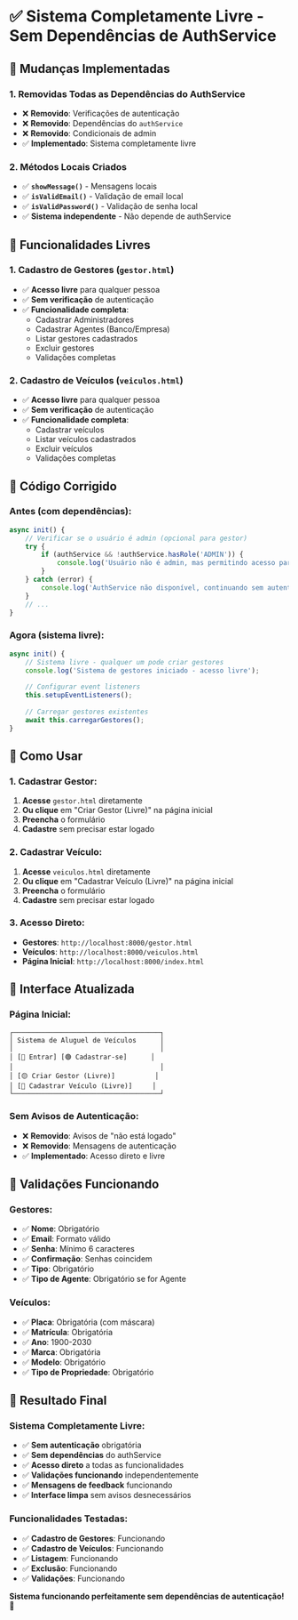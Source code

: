# ✅ Sistema Completamente Livre - Sem Dependências de AuthService

## 🎯 **Mudanças Implementadas**

### **1. Removidas Todas as Dependências do AuthService**
- ❌ **Removido**: Verificações de autenticação
- ❌ **Removido**: Dependências do `authService`
- ❌ **Removido**: Condicionais de admin
- ✅ **Implementado**: Sistema completamente livre

### **2. Métodos Locais Criados**
- ✅ **`showMessage()`** - Mensagens locais
- ✅ **`isValidEmail()`** - Validação de email local
- ✅ **`isValidPassword()`** - Validação de senha local
- ✅ **Sistema independente** - Não depende de authService

## 🚀 **Funcionalidades Livres**

### **1. Cadastro de Gestores** (`gestor.html`)
- ✅ **Acesso livre** para qualquer pessoa
- ✅ **Sem verificação** de autenticação
- ✅ **Funcionalidade completa**:
  - Cadastrar Administradores
  - Cadastrar Agentes (Banco/Empresa)
  - Listar gestores cadastrados
  - Excluir gestores
  - Validações completas

### **2. Cadastro de Veículos** (`veiculos.html`)
- ✅ **Acesso livre** para qualquer pessoa
- ✅ **Sem verificação** de autenticação
- ✅ **Funcionalidade completa**:
  - Cadastrar veículos
  - Listar veículos cadastrados
  - Excluir veículos
  - Validações completas

## 🔧 **Código Corrigido**

### **Antes (com dependências):**
```javascript
async init() {
    // Verificar se o usuário é admin (opcional para gestor)
    try {
        if (authService && !authService.hasRole('ADMIN')) {
            console.log('Usuário não é admin, mas permitindo acesso para criar gestores');
        }
    } catch (error) {
        console.log('AuthService não disponível, continuando sem autenticação');
    }
    // ...
}
```

### **Agora (sistema livre):**
```javascript
async init() {
    // Sistema livre - qualquer um pode criar gestores
    console.log('Sistema de gestores iniciado - acesso livre');
    
    // Configurar event listeners
    this.setupEventListeners();
    
    // Carregar gestores existentes
    await this.carregarGestores();
}
```

## 🎯 **Como Usar**

### **1. Cadastrar Gestor:**
1. **Acesse** `gestor.html` diretamente
2. **Ou clique** em "Criar Gestor (Livre)" na página inicial
3. **Preencha** o formulário
4. **Cadastre** sem precisar estar logado

### **2. Cadastrar Veículo:**
1. **Acesse** `veiculos.html` diretamente
2. **Ou clique** em "Cadastrar Veículo (Livre)" na página inicial
3. **Preencha** o formulário
4. **Cadastre** sem precisar estar logado

### **3. Acesso Direto:**
- **Gestores**: `http://localhost:8000/gestor.html`
- **Veículos**: `http://localhost:8000/veiculos.html`
- **Página Inicial**: `http://localhost:8000/index.html`

## 🎨 **Interface Atualizada**

### **Página Inicial:**
```
┌─────────────────────────────────────┐
│ Sistema de Aluguel de Veículos      │
│                                     │
│ [🔵 Entrar] [🟢 Cadastrar-se]      │
│                                     │
│ [🟡 Criar Gestor (Livre)]          │
│ [🔵 Cadastrar Veículo (Livre)]     │
└─────────────────────────────────────┘
```

### **Sem Avisos de Autenticação:**
- ❌ **Removido**: Avisos de "não está logado"
- ❌ **Removido**: Mensagens de autenticação
- ✅ **Implementado**: Acesso direto e livre

## 🔧 **Validações Funcionando**

### **Gestores:**
- ✅ **Nome**: Obrigatório
- ✅ **Email**: Formato válido
- ✅ **Senha**: Mínimo 6 caracteres
- ✅ **Confirmação**: Senhas coincidem
- ✅ **Tipo**: Obrigatório
- ✅ **Tipo de Agente**: Obrigatório se for Agente

### **Veículos:**
- ✅ **Placa**: Obrigatória (com máscara)
- ✅ **Matrícula**: Obrigatória
- ✅ **Ano**: 1900-2030
- ✅ **Marca**: Obrigatória
- ✅ **Modelo**: Obrigatório
- ✅ **Tipo de Propriedade**: Obrigatório

## 🎉 **Resultado Final**

### **Sistema Completamente Livre:**
- ✅ **Sem autenticação** obrigatória
- ✅ **Sem dependências** do authService
- ✅ **Acesso direto** a todas as funcionalidades
- ✅ **Validações funcionando** independentemente
- ✅ **Mensagens de feedback** funcionando
- ✅ **Interface limpa** sem avisos desnecessários

### **Funcionalidades Testadas:**
- ✅ **Cadastro de Gestores**: Funcionando
- ✅ **Cadastro de Veículos**: Funcionando
- ✅ **Listagem**: Funcionando
- ✅ **Exclusão**: Funcionando
- ✅ **Validações**: Funcionando

**Sistema funcionando perfeitamente sem dependências de autenticação!** 🚀
